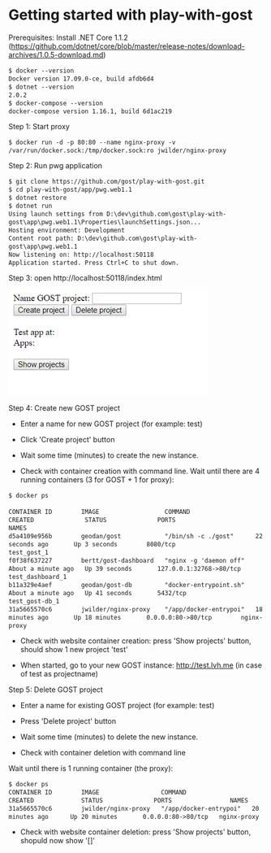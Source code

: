 # Getting started with play-with-gost


Prerequisites: Install .NET Core 1.1.2 (https://github.com/dotnet/core/blob/master/release-notes/download-archives/1.0.5-download.md)

```
$ docker --version
Docker version 17.09.0-ce, build afdb6d4
$ dotnet --version
2.0.2
$ docker-compose --version
docker-compose version 1.16.1, build 6d1ac219
```

Step 1: Start proxy

```
$ docker run -d -p 80:80 --name nginx-proxy -v /var/run/docker.sock:/tmp/docker.sock:ro jwilder/nginx-proxy
```

Step 2: Run pwg application

```
$ git clone https://github.com/gost/play-with-gost.git
$ cd play-with-gost/app/pwg.web1.1
$ dotnet restore
$ dotnet run
Using launch settings from D:\dev\github.com\gost\play-with-gost\app\pwg.web1.1\Properties\launchSettings.json...
Hosting environment: Development
Content root path: D:\dev\github.com\gost\play-with-gost\app\pwg.web1.1
Now listening on: http://localhost:50118
Application started. Press Ctrl+C to shut down.
```

Step 3: open http://localhost:50118/index.html

<img src="pwg.png"/>

Step 4: Create new GOST project

- Enter a name for new GOST project (for example: test)

- Click 'Create project' button

- Wait some time (minutes) to create the new instance. 

- Check with container creation with command line. Wait until there are 4 running containers (3 for GOST + 1 for proxy):

```
$ docker ps

CONTAINER ID        IMAGE                  COMMAND                  CREATED              STATUS              PORTS                     NAMES
d5a4109e956b        geodan/gost            "/bin/sh -c ./gost"      22 seconds ago       Up 3 seconds        8080/tcp                  test_gost_1
f0f38f637227        bertt/gost-dashboard   "nginx -g 'daemon off"   About a minute ago   Up 39 seconds       127.0.0.1:32768->80/tcp   test_dashboard_1
b11a329e4aef        geodan/gost-db         "docker-entrypoint.sh"   About a minute ago   Up 41 seconds       5432/tcp                  test_gost-db_1
31a5665570c6        jwilder/nginx-proxy    "/app/docker-entrypoi"   18 minutes ago       Up 18 minutes       0.0.0.0:80->80/tcp        nginx-proxy
```

- Check with website container creation: press 'Show projects' button, should show 1 new project 'test'

- When started, go to your new GOST instance: http://test.lvh.me (in case of test as projectname)

Step 5: Delete GOST project

- Enter a name for existing GOST project (for example: test)

- Press 'Delete project' button

- Wait some time (minutes) to delete the new instance. 

- Check with container deletion with command line

Wait until there is 1 running container (the proxy):

```
$ docker ps
CONTAINER ID        IMAGE                 COMMAND                  CREATED             STATUS              PORTS                NAMES
31a5665570c6        jwilder/nginx-proxy   "/app/docker-entrypoi"   20 minutes ago      Up 20 minutes       0.0.0.0:80->80/tcp   nginx-proxy
```

- Check with website container deletion: press 'Show projects' button, shopuld now show '[]'

